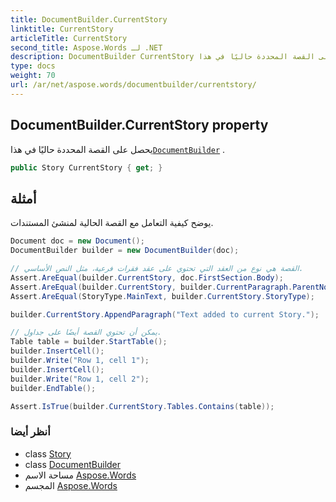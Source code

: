 ```yaml
---
title: DocumentBuilder.CurrentStory
linktitle: CurrentStory
articleTitle: CurrentStory
second_title: Aspose.Words لـ .NET
description: DocumentBuilder CurrentStory ملكية. يحصل على القصة المحددة حاليًا في هذاDocumentBuilder  في C#.
type: docs
weight: 70
url: /ar/net/aspose.words/documentbuilder/currentstory/
---
```

## DocumentBuilder.CurrentStory property

يحصل على القصة المحددة حاليًا في هذا[`DocumentBuilder`](../) .

```csharp
public Story CurrentStory { get; }
```

## أمثلة

يوضح كيفية التعامل مع القصة الحالية لمنشئ المستندات.

```csharp
Document doc = new Document();
DocumentBuilder builder = new DocumentBuilder(doc);

// القصة هي نوع من العقد التي تحتوي على عقد فقرات فرعية، مثل النص الأساسي.
Assert.AreEqual(builder.CurrentStory, doc.FirstSection.Body);
Assert.AreEqual(builder.CurrentStory, builder.CurrentParagraph.ParentNode);
Assert.AreEqual(StoryType.MainText, builder.CurrentStory.StoryType);

builder.CurrentStory.AppendParagraph("Text added to current Story.");

// يمكن أن تحتوي القصة أيضًا على جداول.
Table table = builder.StartTable();
builder.InsertCell();
builder.Write("Row 1, cell 1");
builder.InsertCell();
builder.Write("Row 1, cell 2");
builder.EndTable();

Assert.IsTrue(builder.CurrentStory.Tables.Contains(table));
```

### أنظر أيضا

* class [Story](../../story/)
* class [DocumentBuilder](../)
* مساحة الاسم [Aspose.Words](../../../aspose.words/)
* المجسم [Aspose.Words](../../../)
